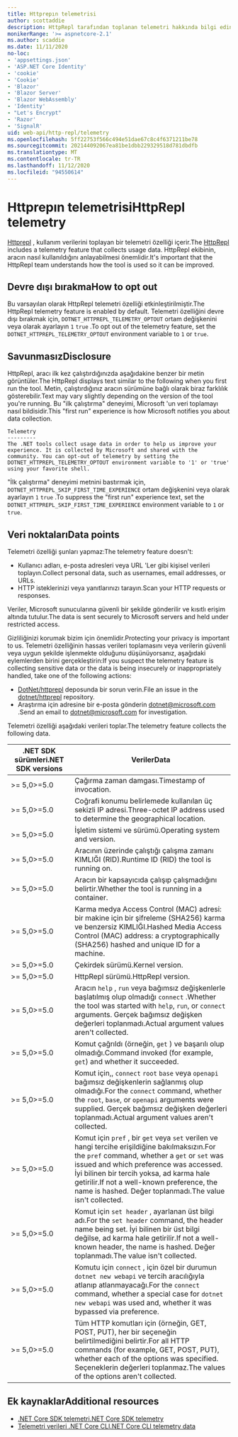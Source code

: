 ```yaml
---
title: Httprepın telemetrisi
author: scottaddie
description: HttpRepl tarafından toplanan telemetri hakkında bilgi edinin.
monikerRange: '>= aspnetcore-2.1'
ms.author: scaddie
ms.date: 11/11/2020
no-loc:
- 'appsettings.json'
- 'ASP.NET Core Identity'
- 'cookie'
- 'Cookie'
- 'Blazor'
- 'Blazor Server'
- 'Blazor WebAssembly'
- 'Identity'
- "Let's Encrypt"
- 'Razor'
- 'SignalR'
uid: web-api/http-repl/telemetry
ms.openlocfilehash: 5ff22753f566c494e51dae67c8c4f6371211be78
ms.sourcegitcommit: 202144092067ea81be1dbb229329518d781dbdfb
ms.translationtype: MT
ms.contentlocale: tr-TR
ms.lasthandoff: 11/12/2020
ms.locfileid: "94550614"
---
```

# <a name="httprepl-telemetry"></a><span data-ttu-id="b7d1d-103">Httprepın telemetrisi</span><span class="sxs-lookup"><span data-stu-id="b7d1d-103">HttpRepl telemetry</span></span>

<span data-ttu-id="b7d1d-104">[Httprepl](xref:web-api/http-repl) , kullanım verilerini toplayan bir telemetri özelliği içerir.</span><span class="sxs-lookup"><span data-stu-id="b7d1d-104">The [HttpRepl](xref:web-api/http-repl) includes a telemetry feature that collects usage data.</span></span> <span data-ttu-id="b7d1d-105">HttpRepl ekibinin, aracın nasıl kullanıldığını anlayabilmesi önemlidir.</span><span class="sxs-lookup"><span data-stu-id="b7d1d-105">It's important that the HttpRepl team understands how the tool is used so it can be improved.</span></span>

## <a name="how-to-opt-out"></a><span data-ttu-id="b7d1d-106">Devre dışı bırakma</span><span class="sxs-lookup"><span data-stu-id="b7d1d-106">How to opt out</span></span>

<span data-ttu-id="b7d1d-107">Bu varsayılan olarak HttpRepl telemetri özelliği etkinleştirilmiştir.</span><span class="sxs-lookup"><span data-stu-id="b7d1d-107">The HttpRepl telemetry feature is enabled by default.</span></span> <span data-ttu-id="b7d1d-108">Telemetri özelliğini devre dışı bırakmak için, `DOTNET_HTTPREPL_TELEMETRY_OPTOUT` ortam değişkenini veya olarak ayarlayın `1` `true` .</span><span class="sxs-lookup"><span data-stu-id="b7d1d-108">To opt out of the telemetry feature, set the `DOTNET_HTTPREPL_TELEMETRY_OPTOUT` environment variable to `1` or `true`.</span></span>

## <a name="disclosure"></a><span data-ttu-id="b7d1d-109">Savunmasız</span><span class="sxs-lookup"><span data-stu-id="b7d1d-109">Disclosure</span></span>

<span data-ttu-id="b7d1d-110">HttpRepl, aracı ilk kez çalıştırdığınızda aşağıdakine benzer bir metin görüntüler.</span><span class="sxs-lookup"><span data-stu-id="b7d1d-110">The HttpRepl displays text similar to the following when you first run the tool.</span></span> <span data-ttu-id="b7d1d-111">Metin, çalıştırdığınız aracın sürümüne bağlı olarak biraz farklılık gösterebilir.</span><span class="sxs-lookup"><span data-stu-id="b7d1d-111">Text may vary slightly depending on the version of the tool you're running.</span></span> <span data-ttu-id="b7d1d-112">Bu "ilk çalıştırma" deneyimi, Microsoft 'un veri toplamayı nasıl bildisidir.</span><span class="sxs-lookup"><span data-stu-id="b7d1d-112">This "first run" experience is how Microsoft notifies you about data collection.</span></span>

```console
Telemetry
---------
The .NET tools collect usage data in order to help us improve your experience. It is collected by Microsoft and shared with the community. You can opt-out of telemetry by setting the DOTNET_HTTPREPL_TELEMETRY_OPTOUT environment variable to '1' or 'true' using your favorite shell.
```

<span data-ttu-id="b7d1d-113">"İlk çalıştırma" deneyimi metnini bastırmak için, `DOTNET_HTTPREPL_SKIP_FIRST_TIME_EXPERIENCE` ortam değişkenini veya olarak ayarlayın `1` `true` .</span><span class="sxs-lookup"><span data-stu-id="b7d1d-113">To suppress the "first run" experience text, set the `DOTNET_HTTPREPL_SKIP_FIRST_TIME_EXPERIENCE` environment variable to `1` or `true`.</span></span>

## <a name="data-points"></a><span data-ttu-id="b7d1d-114">Veri noktaları</span><span class="sxs-lookup"><span data-stu-id="b7d1d-114">Data points</span></span>

<span data-ttu-id="b7d1d-115">Telemetri özelliği şunları yapmaz:</span><span class="sxs-lookup"><span data-stu-id="b7d1d-115">The telemetry feature doesn't:</span></span>

* <span data-ttu-id="b7d1d-116">Kullanıcı adları, e-posta adresleri veya URL 'Ler gibi kişisel verileri toplayın.</span><span class="sxs-lookup"><span data-stu-id="b7d1d-116">Collect personal data, such as usernames, email addresses, or URLs.</span></span>
* <span data-ttu-id="b7d1d-117">HTTP isteklerinizi veya yanıtlarınızı tarayın.</span><span class="sxs-lookup"><span data-stu-id="b7d1d-117">Scan your HTTP requests or responses.</span></span>

<span data-ttu-id="b7d1d-118">Veriler, Microsoft sunucularına güvenli bir şekilde gönderilir ve kısıtlı erişim altında tutulur.</span><span class="sxs-lookup"><span data-stu-id="b7d1d-118">The data is sent securely to Microsoft servers and held under restricted access.</span></span>

<span data-ttu-id="b7d1d-119">Gizliliğinizi korumak bizim için önemlidir.</span><span class="sxs-lookup"><span data-stu-id="b7d1d-119">Protecting your privacy is important to us.</span></span> <span data-ttu-id="b7d1d-120">Telemetri özelliğinin hassas verileri toplamasını veya verilerin güvenli veya uygun şekilde işlenmekte olduğunu düşünüyorsanız, aşağıdaki eylemlerden birini gerçekleştirin:</span><span class="sxs-lookup"><span data-stu-id="b7d1d-120">If you suspect the telemetry feature is collecting sensitive data or the data is being insecurely or inappropriately handled, take one of the following actions:</span></span>

* <span data-ttu-id="b7d1d-121">[DotNet/httprepl](https://github.com/dotnet/httprepl/issues) deposunda bir sorun verin.</span><span class="sxs-lookup"><span data-stu-id="b7d1d-121">File an issue in the [dotnet/httprepl](https://github.com/dotnet/httprepl/issues) repository.</span></span>
* <span data-ttu-id="b7d1d-122">Araştırma için adresine bir e-posta gönderin [dotnet@microsoft.com](mailto:dotnet@microsoft.com) .</span><span class="sxs-lookup"><span data-stu-id="b7d1d-122">Send an email to [dotnet@microsoft.com](mailto:dotnet@microsoft.com) for investigation.</span></span>

<span data-ttu-id="b7d1d-123">Telemetri özelliği aşağıdaki verileri toplar.</span><span class="sxs-lookup"><span data-stu-id="b7d1d-123">The telemetry feature collects the following data.</span></span>

| <span data-ttu-id="b7d1d-124">.NET SDK sürümleri</span><span class="sxs-lookup"><span data-stu-id="b7d1d-124">.NET SDK versions</span></span> | <span data-ttu-id="b7d1d-125">Veriler</span><span class="sxs-lookup"><span data-stu-id="b7d1d-125">Data</span></span> |
|--------------|------|
| <span data-ttu-id="b7d1d-126">>= 5,0</span><span class="sxs-lookup"><span data-stu-id="b7d1d-126">>=5.0</span></span>        | <span data-ttu-id="b7d1d-127">Çağırma zaman damgası.</span><span class="sxs-lookup"><span data-stu-id="b7d1d-127">Timestamp of invocation.</span></span> |
| <span data-ttu-id="b7d1d-128">>= 5,0</span><span class="sxs-lookup"><span data-stu-id="b7d1d-128">>=5.0</span></span>        | <span data-ttu-id="b7d1d-129">Coğrafi konumu belirlemede kullanılan üç sekizli IP adresi.</span><span class="sxs-lookup"><span data-stu-id="b7d1d-129">Three-octet IP address used to determine the geographical location.</span></span> |
| <span data-ttu-id="b7d1d-130">>= 5,0</span><span class="sxs-lookup"><span data-stu-id="b7d1d-130">>=5.0</span></span>        | <span data-ttu-id="b7d1d-131">İşletim sistemi ve sürümü.</span><span class="sxs-lookup"><span data-stu-id="b7d1d-131">Operating system and version.</span></span> |
| <span data-ttu-id="b7d1d-132">>= 5,0</span><span class="sxs-lookup"><span data-stu-id="b7d1d-132">>=5.0</span></span>        | <span data-ttu-id="b7d1d-133">Aracının üzerinde çalıştığı çalışma zamanı KIMLIĞI (RID).</span><span class="sxs-lookup"><span data-stu-id="b7d1d-133">Runtime ID (RID) the tool is running on.</span></span> |
| <span data-ttu-id="b7d1d-134">>= 5,0</span><span class="sxs-lookup"><span data-stu-id="b7d1d-134">>=5.0</span></span>        | <span data-ttu-id="b7d1d-135">Aracın bir kapsayıcıda çalışıp çalışmadığını belirtir.</span><span class="sxs-lookup"><span data-stu-id="b7d1d-135">Whether the tool is running in a container.</span></span> |
| <span data-ttu-id="b7d1d-136">>= 5,0</span><span class="sxs-lookup"><span data-stu-id="b7d1d-136">>=5.0</span></span>        | <span data-ttu-id="b7d1d-137">Karma medya Access Control (MAC) adresi: bir makine için bir şifreleme (SHA256) karma ve benzersiz KIMLIĞI.</span><span class="sxs-lookup"><span data-stu-id="b7d1d-137">Hashed Media Access Control (MAC) address: a cryptographically (SHA256) hashed and unique ID for a machine.</span></span> |
| <span data-ttu-id="b7d1d-138">>= 5,0</span><span class="sxs-lookup"><span data-stu-id="b7d1d-138">>=5.0</span></span>        | <span data-ttu-id="b7d1d-139">Çekirdek sürümü.</span><span class="sxs-lookup"><span data-stu-id="b7d1d-139">Kernel version.</span></span> |
| <span data-ttu-id="b7d1d-140">>= 5,0</span><span class="sxs-lookup"><span data-stu-id="b7d1d-140">>=5.0</span></span>        | <span data-ttu-id="b7d1d-141">HttpRepl sürümü.</span><span class="sxs-lookup"><span data-stu-id="b7d1d-141">HttpRepl version.</span></span> |
| <span data-ttu-id="b7d1d-142">>= 5,0</span><span class="sxs-lookup"><span data-stu-id="b7d1d-142">>=5.0</span></span>        | <span data-ttu-id="b7d1d-143">Aracın `help` , `run` veya bağımsız değişkenlerle başlatılmış olup olmadığı `connect` .</span><span class="sxs-lookup"><span data-stu-id="b7d1d-143">Whether the tool was started with `help`, `run`, or `connect` arguments.</span></span> <span data-ttu-id="b7d1d-144">Gerçek bağımsız değişken değerleri toplanmadı.</span><span class="sxs-lookup"><span data-stu-id="b7d1d-144">Actual argument values aren't collected.</span></span> |
| <span data-ttu-id="b7d1d-145">>= 5,0</span><span class="sxs-lookup"><span data-stu-id="b7d1d-145">>=5.0</span></span>        | <span data-ttu-id="b7d1d-146">Komut çağrıldı (örneğin, `get` ) ve başarılı olup olmadığı.</span><span class="sxs-lookup"><span data-stu-id="b7d1d-146">Command invoked (for example, `get`) and whether it succeeded.</span></span> |
| <span data-ttu-id="b7d1d-147">>= 5,0</span><span class="sxs-lookup"><span data-stu-id="b7d1d-147">>=5.0</span></span>        | <span data-ttu-id="b7d1d-148">Komut için,, `connect` `root` `base` veya `openapi` bağımsız değişkenlerin sağlanmış olup olmadığı.</span><span class="sxs-lookup"><span data-stu-id="b7d1d-148">For the `connect` command, whether the `root`, `base`, or `openapi` arguments were supplied.</span></span> <span data-ttu-id="b7d1d-149">Gerçek bağımsız değişken değerleri toplanmadı.</span><span class="sxs-lookup"><span data-stu-id="b7d1d-149">Actual argument values aren't collected.</span></span> |
| <span data-ttu-id="b7d1d-150">>= 5,0</span><span class="sxs-lookup"><span data-stu-id="b7d1d-150">>=5.0</span></span>        | <span data-ttu-id="b7d1d-151">Komut için `pref` , bir `get` veya `set` verilen ve hangi tercihe erişildiğine bakılmaksızın.</span><span class="sxs-lookup"><span data-stu-id="b7d1d-151">For the `pref` command, whether a `get` or `set` was issued and which preference was accessed.</span></span> <span data-ttu-id="b7d1d-152">İyi bilinen bir tercih yoksa, ad karma hale getirilir.</span><span class="sxs-lookup"><span data-stu-id="b7d1d-152">If not a well-known preference, the name is hashed.</span></span> <span data-ttu-id="b7d1d-153">Değer toplanmadı.</span><span class="sxs-lookup"><span data-stu-id="b7d1d-153">The value isn't collected.</span></span> |
| <span data-ttu-id="b7d1d-154">>= 5,0</span><span class="sxs-lookup"><span data-stu-id="b7d1d-154">>=5.0</span></span>        | <span data-ttu-id="b7d1d-155">Komut için `set header` , ayarlanan üst bilgi adı.</span><span class="sxs-lookup"><span data-stu-id="b7d1d-155">For the `set header` command, the header name being set.</span></span> <span data-ttu-id="b7d1d-156">İyi bilinen bir üst bilgi değilse, ad karma hale getirilir.</span><span class="sxs-lookup"><span data-stu-id="b7d1d-156">If not a well-known header, the name is hashed.</span></span> <span data-ttu-id="b7d1d-157">Değer toplanmadı.</span><span class="sxs-lookup"><span data-stu-id="b7d1d-157">The value isn't collected.</span></span> |
| <span data-ttu-id="b7d1d-158">>= 5,0</span><span class="sxs-lookup"><span data-stu-id="b7d1d-158">>=5.0</span></span>        | <span data-ttu-id="b7d1d-159">Komutu için `connect` , için özel bir durumun `dotnet new webapi` ve tercih aracılığıyla atlanıp atlanmayacağı.</span><span class="sxs-lookup"><span data-stu-id="b7d1d-159">For the `connect` command, whether a special case for `dotnet new webapi` was used and, whether it was bypassed via preference.</span></span> |
| <span data-ttu-id="b7d1d-160">>= 5,0</span><span class="sxs-lookup"><span data-stu-id="b7d1d-160">>=5.0</span></span>        | <span data-ttu-id="b7d1d-161">Tüm HTTP komutları için (örneğin, GET, POST, PUT), her bir seçeneğin belirtilmediğini belirtir.</span><span class="sxs-lookup"><span data-stu-id="b7d1d-161">For all HTTP commands (for example, GET, POST, PUT), whether each of the options was specified.</span></span> <span data-ttu-id="b7d1d-162">Seçeneklerin değerleri toplanmaz.</span><span class="sxs-lookup"><span data-stu-id="b7d1d-162">The values of the options aren't collected.</span></span> |

## <a name="additional-resources"></a><span data-ttu-id="b7d1d-163">Ek kaynaklar</span><span class="sxs-lookup"><span data-stu-id="b7d1d-163">Additional resources</span></span>

* [<span data-ttu-id="b7d1d-164">.NET Core SDK telemetri</span><span class="sxs-lookup"><span data-stu-id="b7d1d-164">.NET Core SDK telemetry</span></span>](/dotnet/core/tools/telemetry)
* [<span data-ttu-id="b7d1d-165">Telemetri verileri .NET Core CLI</span><span class="sxs-lookup"><span data-stu-id="b7d1d-165">.NET Core CLI telemetry data</span></span>](https://dotnet.microsoft.com/platform/telemetry)
